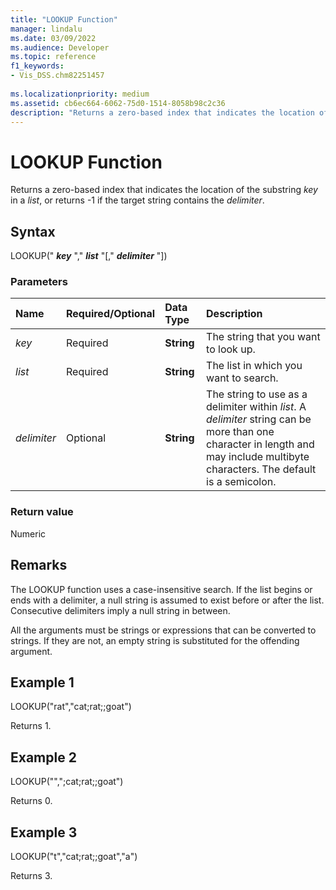 ```yaml
---
title: "LOOKUP Function" 
manager: lindalu
ms.date: 03/09/2022
ms.audience: Developer
ms.topic: reference
f1_keywords:
- Vis_DSS.chm82251457
 
ms.localizationpriority: medium
ms.assetid: cb6ec664-6062-75d0-1514-8058b98c2c36
description: "Returns a zero-based index that indicates the location of the substring key in a list, or returns -1 if the target string contains the delimiter."
---
```


# LOOKUP Function

Returns a zero-based index that indicates the location of the substring _key_ in a _list_, or returns -1 if the target string contains the _delimiter_.
  
## Syntax

LOOKUP(" **_key_** "," **_list_** "[," **_delimiter_** "])
  
### Parameters

|**Name**|**Required/Optional**|**Data Type**|**Description**|
|:-----|:-----|:-----|:-----|
| _key_ <br/> |Required  <br/> |**String** <br/> |The string that you want to look up. |
| _list_ <br/> |Required  <br/> |**String** <br/> | The list in which you want to search. |
| _delimiter_ <br/> |Optional  <br/> |**String** <br/> | The string to use as a delimiter within _list_. A _delimiter_ string can be more than one character in length and may include multibyte characters. The default is a semicolon. |

### Return value

Numeric
  
## Remarks

The LOOKUP function uses a case-insensitive search. If the list begins or ends with a delimiter, a null string is assumed to exist before or after the list. Consecutive delimiters imply a null string in between.
  
All the arguments must be strings or expressions that can be converted to strings. If they are not, an empty string is substituted for the offending argument.
  
## Example 1

LOOKUP("rat","cat;rat;;goat")
  
Returns 1.
  
## Example 2

LOOKUP("",";cat;rat;;goat")
  
Returns 0.
  
## Example 3

LOOKUP("t","cat;rat;;goat","a")
  
Returns 3.
  